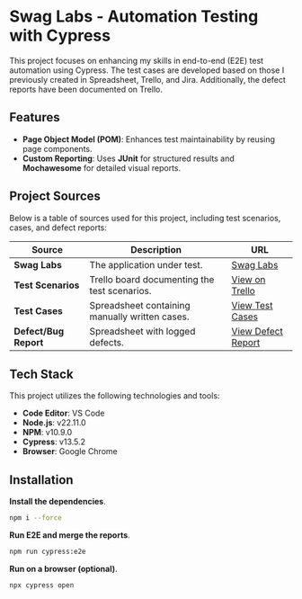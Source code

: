 # Swag Labs - Automation Testing with Cypress

This project focuses on enhancing my skills in end-to-end (E2E) test automation using Cypress. The test cases are developed based on those I previously created in Spreadsheet, Trello, and Jira. Additionally, the defect reports have been documented on Trello.

## Features

- **Page Object Model (POM)**: Enhances test maintainability by reusing page components.
- **Custom Reporting**: Uses **JUnit** for structured results and **Mochawesome** for detailed visual reports.

## Project Sources

Below is a table of sources used for this project, including test scenarios, cases, and defect reports:

| **Source**          | **Description**                                  | **URL**                                                                                                     |
|----------------------|--------------------------------------------------|-------------------------------------------------------------------------------------------------------------|
| **Swag Labs**        | The application under test.                     | [Swag Labs](https://www.saucedemo.com/)                                                                     |
| **Test Scenarios**   | Trello board documenting the test scenarios.    | [View on Trello](https://trello.com/invite/b/670f2e3a03f362e09e2abb63/ATTI78fe058e2b7c53a4dc9f7198a9f9980947A758DC/writing-test-scenarios-training) |
| **Test Cases**       | Spreadsheet containing manually written cases.  | [View Test Cases](https://docs.google.com/spreadsheets/d/1OjMEX_3Wncul7BSHx7h771NHyIB7UPB02REYRP6j0rw/edit?usp=sharing)                              |
| **Defect/Bug Report**| Spreadsheet with logged defects.                | [View Defect Report](https://docs.google.com/spreadsheets/d/1qnoyH_dbMEtcT6uUFbC2IdJrSmD-cM_3uhimOrDz_Qg/edit?usp=sharing)              |

## Tech Stack

This project utilizes the following technologies and tools:

- **Code Editor**: VS Code
- **Node.js**: v22.11.0
- **NPM**: v10.9.0
- **Cypress**: v13.5.2
- **Browser**: Google Chrome


## Installation

**Install the dependencies**.
```sh
npm i --force
```

**Run E2E and merge the reports**.
```sh
npm run cypress:e2e
```

**Run on a browser (optional)**.
```sh
npx cypress open
```

